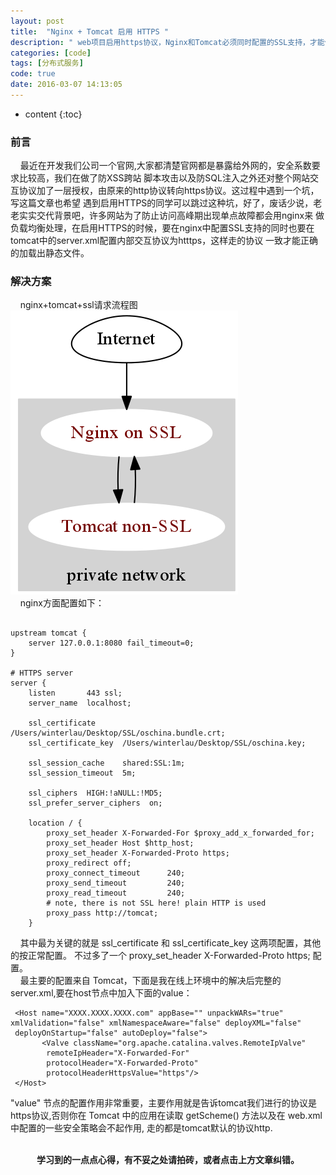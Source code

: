 ```yaml
---
layout: post
title:  "Nginx + Tomcat 启用 HTTPS "
description: " web项目启用https协议，Nginx和Tomcat必须同时配置的SSL支持，才能保证静态文件可以被加载"
categories: [code]
tags: [分布式服务]
code: true
date: 2016-03-07 14:13:05
---
```


* content
{:toc}

### 前言
  &nbsp;&nbsp;&nbsp;&nbsp;最近在开发我们公司一个官网,大家都清楚官网都是暴露给外网的，安全系数要求比较高，我们在做了防XSS跨站
脚本攻击以及防SQL注入之外还对整个网站交互协议加了一层授权，由原来的http协议转向https协议。这过程中遇到一个坑，写这篇文章也希望
遇到启用HTTPS的同学可以跳过这种坑，好了，废话少说，老老实实交代背景吧，许多网站为了防止访问高峰期出现单点故障都会用nginx来
做负载均衡处理，在启用HTTPS的时候，要在nginx中配置SSL支持的同时也要在tomcat中的server.xml配置内部交互协议为htttps，这样走的协议
一致才能正确的加载出静态文件。


### 解决方案
  &nbsp;&nbsp;&nbsp;&nbsp;nginx+tomcat+ssl请求流程图<br/>
  ![https-1](/img/https-01.png) <br/>
  &nbsp;&nbsp;&nbsp;&nbsp;nginx方面配置如下：

```

upstream tomcat {
    server 127.0.0.1:8080 fail_timeout=0;
}
 
# HTTPS server
server {
    listen       443 ssl;
    server_name  localhost;
 
    ssl_certificate      /Users/winterlau/Desktop/SSL/oschina.bundle.crt;
    ssl_certificate_key  /Users/winterlau/Desktop/SSL/oschina.key;
 
    ssl_session_cache    shared:SSL:1m;
    ssl_session_timeout  5m;
 
    ssl_ciphers  HIGH:!aNULL:!MD5;
    ssl_prefer_server_ciphers  on;
 
    location / {
        proxy_set_header X-Forwarded-For $proxy_add_x_forwarded_for;
        proxy_set_header Host $http_host;
        proxy_set_header X-Forwarded-Proto https;
        proxy_redirect off;
        proxy_connect_timeout      240;
        proxy_send_timeout         240;
        proxy_read_timeout         240;
        # note, there is not SSL here! plain HTTP is used
        proxy_pass http://tomcat;
    }

```

  &nbsp;&nbsp;&nbsp;&nbsp;其中最为关键的就是 ssl_certificate 和 ssl_certificate_key 这两项配置，其他的按正常配置。
不过多了一个 proxy_set_header X-Forwarded-Proto https; 配置。<br/>
  &nbsp;&nbsp;&nbsp;&nbsp;最主要的配置来自 Tomcat，下面是我在线上环境中的解决后完整的server.xml,要在host节点中加入下面的value：

```
 <Host name="XXXX.XXXX.XXXX.com" appBase="" unpackWARs="true" xmlValidation="false" xmlNamespaceAware="false" deployXML="false"
 deployOnStartup="false" autoDeploy="false">
       <Valve className="org.apache.catalina.valves.RemoteIpValve"  
        remoteIpHeader="X-Forwarded-For"  
        protocolHeader="X-Forwarded-Proto"  
        protocolHeaderHttpsValue="https"/>
 </Host>

```

 "value" 节点的配置作用非常重要，主要作用就是告诉tomcat我们进行的协议是https协议,否则你在 Tomcat 中的应用在读取 getScheme() 方法以及在 web.xml 中配置的一些安全策略会不起作用,
走的都是tomcat默认的协议http.

<br/>
<center><b>学习到的一点点心得，有不妥之处请拍砖，或者点击上方文章纠错。</b></center>
